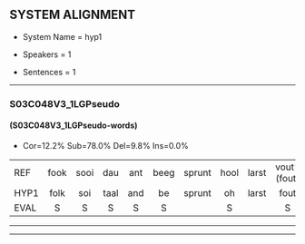 
## SYSTEM ALIGNMENT

- System Name = hyp1

- Speakers = 1

- Sentences = 1

---

### S03C048V3_1LGPseudo

#### (S03C048V3_1LGPseudo-words)

- Cor=12.2%	Sub=78.0%	Del=9.8%	Ins=0.0%

|  |  |  |  |  |  |  |  |  |  |  |  |  |  |  |  |  |  |  |  |  |  |  |  |  |  |  |  |  |  |  |  |  |  |  |  |  |  |  |  |  |  |
|:--- |:---:|:---:|:---:|:---:|:---:|:---:|:---:|:---:|:---:|:---:|:---:|:---:|:---:|:---:|:---:|:---:|:---:|:---:|:---:|:---:|:---:|:---:|:---:|:---:|:---:|:---:|:---:|:---:|:---:|:---:|:---:|:---:|:---:|:---:|:---:|:---:|:---:|:---:|:---:|:---:|:---:|
| REF | fook | sooi | dau | ant | beeg | sprunt | hool | larst | vout*(fout) | zwoei | fam | rachts | vaap | sprieuw | keng | * | swoers | doer*(duur) | plirt | jien | blard | guul | hoekt | neeuw | noork | vid | zans | leum | haans | spaai | sjalt | heik | sank | roen | frijk | eem | schard | grek | dron | snaaf | stuid |
| HYP1 | folk | soi | taal | and | be | sprunt | oh | larst | fout | soo | fam |  |  |  |  | gradn | fap | spriel | ken | ss | kier | spied | lart | ookt | noord | fit | sans | e | an | spai | chirt | hk | san | roen | vrijk | één | sgraat | gijk | dron | snaf | stat |
| EVAL | S | S | S | S | S |  | S |  | S | S |  | D | D | D | D | S | S | S | S | S | S | S | S | S | S | S | S | S | S | S | S | S | S |  | S | S | S | S |  | S | S |
---

---
